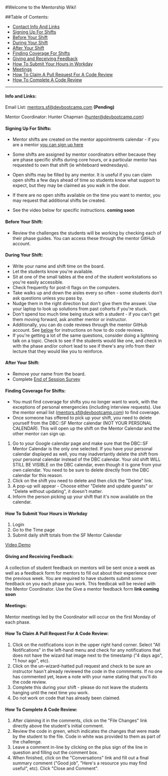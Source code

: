 #Welcome to the Mentorship Wiki!

##Table of Contents:
  - [Contact Info And Links](#contact-info-and-links)
  - [Signing Up For Shifts](#signing-up-for-shifts)
  - [Before Your Shift](#before-your-shift)
  - [During Your Shift](#during-your-shift)
  - [After Your Shift](#after-your-shift)
  - [Finding Coverage For Shifts](#finding-coverage-for-shifts)
  - [Giving and Receiving Feedback](#giving-and-receiving-feedback)
  - [How To Submit Your Hours in Workday](#how-to-submit-your-hours-in-workday)
  - [Meetings](#meetings)
  - [How To Claim A Pull Request For A Code Review](#how-to-claim-a-pull-request-for-a-code-review)
  - [How To Complete A Code Review](#how-to-complete-a-code-review)


*****

#### Info and Links:
Email List: mentors.sf@devbootcamp.com **(Pending)**

Mentor Coordinator: Hunter Chapman (hunter@devbootcamp.com)


#### Signing Up For Shifts:
- Mentor shifts are created on the mentor appointments calendar - if you are a mentor [you can sign up here](https://www.google.com/calendar/selfsched?sstoken=UUZObHZFNEpMRnV0fGRlZmF1bHR8MWY3MjM4NjgwOWQzZDBiNmEwYTFhNDIzYjNhMThkNTU)
 - Some shifts are assigned by mentor coordinators either because they are phase specific shifts during core hours, or a particular mentor has requested to own that shift (ie whiteboard wednesdays).
 - Open shifts may be filled by any mentor.  It is useful if you can claim open shifts a few days ahead of time so students know what support to expect, but they may be claimed as you walk in the door.
 - If there are no open shifts available on the time you want to mentor, you may request that additional shifts be created.

- See the video below for specific instructions. **coming soon**

#### Before Your Shift:
- Review the challenges the students will be working by checking each of their phase guides. You can access these through the mentor GitHub account.

#### During Your Shift:
- Write your name and shift time on the board.
- Let the students know you're available.
- Sit at one of the small tables at the end of the student workstations so you're easily accessible.
- Check frequently for post-it flags on the computers.
- Take walks up and down the aisles every so often - some students don't ask questions unless you pass by.
- Nudge them in the right direction but don't give them the answer. Use your laptop to look up solutions from past cohorts if you're stuck.
- Don't spend too much time being stuck with a student - if you can't get them moving forward, ask another mentor or instructor.
- Additionally, you can do code reviews through the mentor GitHub account. See [below](#how-to-claim-a-pull-request-for-a-code-review) for instructions on how to do code reviews.
- If you're getting a lot of the same questions, consider doing a lightning talk on a topic. Check to see if the students would like one, and check in with the phase and/or cohort lead to see if there's any info from their lecture that they would like you to reinforce.

#### After Your Shift:
- Remove your name from the board.
- Complete [End of Session Survey](https://docs.google.com/a/devbootcamp.com/forms/d/1bNIBtgy2ephY5117eHa31iFVgVRxPJAA0zzyeEqvTlA/viewform)

#### Finding Coverage For Shifts:
- You must find coverage for shifts you no longer want to work, with the exceptions of personal emergencies (including interview requests). Use the mentor email list (mentors.sf@devbootcamp.com) to find coverage.
- Once someone has offered to pick up your shift, you need to delete yourself from the DBC::SF Mentor calendar (NOT YOUR PERSONAL CALENDAR).  This will open up the shift on the Mentor Calendar and the other mentor can sign up.

 1. Go to your Google calendar page and make sure that the DBC::SF Mentor Calendar is the only one selected. If you have your personal calendar displayed as well, you may inadvertantly delete the shift from your personal calendar instead of the DBC calendar. Your old shift WILL STILL BE VISIBLE on the DBC calendar, even though it is gone from your own calendar. You need to be sure to delete directly from the DBC calendar for this reason.
 2. Click on the shift you need to delete and then click the "Delete" link.
 3. A pop-up will appear - Choose either "Delete and update guests" or "Delete without updating", it doesn't matter.
 4. Inform the person picking up your shift that it's now available on the calendar.

#### How To Submit Your Hours in Workday
1. Login
2. Go to the Time page
3. Submit daily shift totals from the SF Mentor Calendar

[Video Demo](https://drive.google.com/file/d/0B7uFhzfRtRRGSWlaWk1MS0ttb3gzaWJYenp3dlhPYl9nM253/view?usp=sharing)


#### Giving and Receiving Feedback:
A collection of student feedback on mentors will be sent once a week as well as a feedback form for mentors to fill out about their experience over the previous week.
You are required to have students submit some feedback on you each phase you work.  This feedbcak will be revied with the Mentor Coordinator. Use the Give a mentor feedback form **link coming soon**

#### Meetings:
Mentor meetings led by the Coordinator will occur on the first Monday of each phase.

#### How To Claim A Pull Request For A Code Review:
1. Click on the notifications icon in the upper right hand corner. Select "All Notifications" in the left-hand menu and check for any notifications that does not have the wizard hat image next to the timestamp ("4 days ago", "1 hour ago", etc).
2. Click on the un-wizard-hatted pull request and check to be sure an instructor hasn't already reviewed the code in the commments. If no one has commented yet, leave a note with your name stating that you'll do the code review.
3. Complete this during your shift - please do not leave the students hanging until the next time you work.
4. Do not work on code that has already been claimed.

#### How To Complete A Code Review:
1. After claiming it in the comments, click on the "File Changes" link directly above the student's initial comment.
2. Review the code in green, which indicates the changes that were made by the student to the file. Code in white was provided to them as part of the challenge.
3. Leave a comment in-line by clicking on the plus sign of the line in question and filling out the comment box.
4. When finished, click on the "Conversations" link and fill out a final summary comment ("Good job", "Here's a resource you may find useful", etc). Click "Close and Comment".

